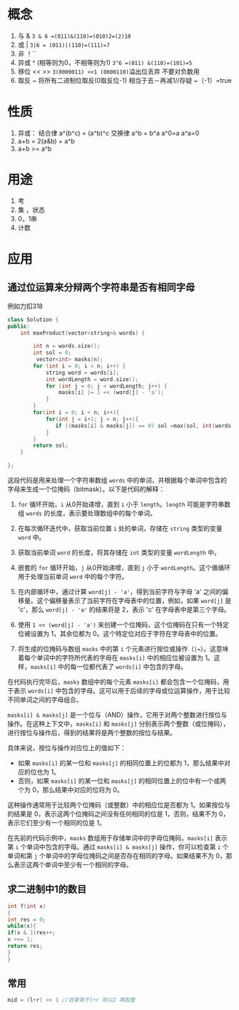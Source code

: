 # 概念
1.  与 &  `3 & 6 =(011)&(110)=(010)2=(2)10`
3. 或 | `3|6 = (011)|(110)=(111)=7`
4. 非 ！``
5. 异或 ^  (相等则为0，不相等则为1) `3^6 =(011) &(110)=(101)=5` 
6. 移位 <<    >> `3(0000011) <<1 (0000110)`溢出位丢弃 不要对负数用  
7.  取反 ~ 将所有二进制位取反(0取反位-1) 相当于去－再减1//存疑   ~（-1）=true 
# 性质
1. 异或： 结合律 a^(b^c) = (a^b)^c 交换律 a^b = b^a     a^0=a    a^a=0  
2.  a+b = 2(a&b) + a^b 
3. a+b >= a^b 
# 用途
1. 考
2. 集 ，状态
3. 0，1串
4. 计数
# 应用
## 通过位运算来分辩两个字符串是否有相同字母

例如力扣318

```cpp
class Solution {
public:
    int maxProduct(vector<string>& words) {
        
        int n = words.size();
        int sol = 0;
         vector<int> masks(n);
        for (int i = 0; i < n; i++) {
            string word = words[i];
            int wordLength = word.size();
            for (int j = 0; j < wordLength; j++) {
                masks[i] |= 1 << (word[j] - 'a');
            }
        }
        for(int i = 0; i < n; i++){
            for(int j = i+1; j < n; j++){
               if ((masks[i] & masks[j]) == 0) sol =max(sol, int(words[i].size() * words[j].size()));
            }
        }
        return sol;
    }
 
};
```

这段代码是用来处理一个字符串数组 `words` 中的单词，并根据每个单词中包含的字母来生成一个位掩码（bitmask）。以下是代码的解释：

1.  `for` 循环开始，`i` 从0开始递增，直到 `i` 小于 `length`。`length` 可能是字符串数组 `words` 的长度，表示要处理数组中的每个单词。

2.  在每次循环迭代中，获取当前位置 `i` 处的单词，存储在 `string` 类型的变量 `word` 中。

3.  获取当前单词 `word` 的长度，将其存储在 `int` 类型的变量 `wordLength` 中。

4.  嵌套的 `for` 循环开始，`j` 从0开始递增，直到 `j` 小于 `wordLength`。这个循循环用于处理当前单词 `word` 中的每个字符。

5.  在内部循环中，通过计算 `word[j] - 'a'`，得到当前字符与字母 'a' 之间的偏移量。这个偏移量表示了当前字符在字母表中的位置，例如，如果 `word[j]` 是 'c'，那么 `word[j] - 'a'` 的结果将是 2，表示 'c' 在字母表中是第三个字母。

6.  使用 `1 << (word[j] - 'a')` 来创建一个位掩码，这个位掩码在只有一个特定位被设置为 1，其余位都为 0。这个特定位对应于字符在字母表中的位置。

7.  将生成的位掩码与数组 `masks` 中的第 `i` 个元素进行按位或操作（`|=`）。这意味着每个单词中的字符所代表的字母在 `masks[i]` 中的相应位被设置为 1。这样，`masks[i]` 中的每一位都代表了 `words[i]` 中包含的字母。

在代码执行完毕后，`masks` 数组中的每个元素 `masks[i]` 都会包含一个位掩码，用于表示 `words[i]` 中包含的字母。这可以用于后续的字母或位运算操作，用于比较不同单词之间的字母组合。

`masks[i] & masks[j]` 是一个位与（AND）操作，它用于对两个整数进行按位与操作。在这种上下文中，`masks[i]` 和 `masks[j]` 分别表示两个整数（或位掩码），进行按位与操作后，得到的结果将是两个整数的按位与结果。

具体来说，按位与操作对应位上的值如下：

*   如果 `masks[i]` 的某一位和 `masks[j]` 的相同位置上的位都为 1，那么结果中对应的位也为 1。
*   否则，如果 `masks[i]` 的某一位和 `masks[j]` 的相同位置上的位中有一个或两个为 0，那么结果中对应的位将为 0。

这种操作通常用于比较两个位掩码（或整数）中的相应位是否都为 1。如果按位与的结果是 0，表示这两个位掩码之间没有任何相同的位是 1，否则，结果不为 0，表示它们至少有一个相同的位是 1。

在先前的代码示例中，`masks` 数组用于存储单词中的字母位掩码，`masks[i]` 表示第 `i` 个单词中包含的字母。通过 `masks[i] & masks[j]` 操作，你可以检查第 `i` 个单词和第 `j` 个单词中的字母位掩码之间是否存在相同的字母。如果结果不为 0，那么表示这两个单词中至少有一个相同的字母。

####
## 求二进制中1的数目
~~~cpp
int f(int x)
{
int res = 0;
while(x){
if(x & 1)res++;
x >>= 1;
return res;
}
}
~~~


## 常用
```cpp
mid = (l+r) >> 1 //效果等于l+r 除以2 再取整
```